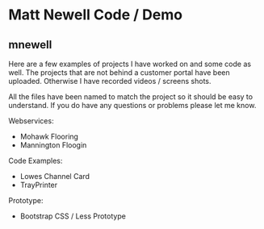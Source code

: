 
Matt Newell Code / Demo 
=======

mnewell
-----------
 
Here are a few examples of projects I have worked on and some code as well. The projects that are not behind a customer portal have been uploaded. Otherwise I have recorded videos / screens shots.
 
All the files have been named to match the project so it should be easy to understand. If you do have any questions or problems please let me know.
 
 
Webservices:
 
   * Mohawk Flooring
   * Mannington Floogin
 
Code Examples:
 
   * Lowes Channel Card
   * TrayPrinter
 
Prototype:
   * Bootstrap CSS / Less Prototype